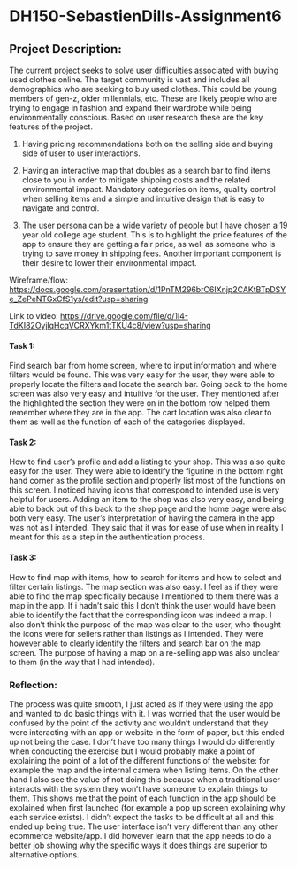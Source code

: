 # DH150-SebastienDills-Assignment6
## Project Description:
The current project seeks to solve user difficulties associated with buying used clothes online. The target community is vast and includes all demographics who are seeking to buy used clothes. This could be young members of gen-z, older millennials, etc. These are likely people who are trying to engage in fashion and expand their wardrobe while being environmentally conscious. Based on user research these are the key features of the project.
1) Having pricing recommendations both on the selling side and buying side of user to user interactions. 

2) Having an interactive map that doubles as a search bar to find items close to you in order to mitigate shipping costs and the related environmental impact. 
Mandatory categories on items, quality control when selling items and a simple and intuitive design that is easy to navigate and control. 

3) The user persona can be a wide variety of people but I have chosen a 19 year old college age student. This is to highlight the price features of the app to ensure they are getting a fair price, as well as someone who is trying to save money in shipping fees. Another important component is their desire to lower their environmental impact.  

Wireframe/flow:
https://docs.google.com/presentation/d/1PnTM296brC6IXnjp2CAKtBTpDSYe_ZePeNTGxCfS1ys/edit?usp=sharing

Link to video: 
https://drive.google.com/file/d/1l4-TdKI82OyjlqHcqVCRXYkm1tTKU4c8/view?usp=sharing

#### Task 1: 
Find search bar from home screen, where to input information and where filters would be found.
This was very easy for the user, they were able to properly locate the filters and locate the search bar. Going back to the home screen was also very easy and intuitive for the user. They mentioned after the highlighted the section they were on in the bottom row helped them remember where they are in the app. The cart location was also clear to them as well as the function of each of the categories displayed. 

#### Task 2: 
How to find user’s profile and add a listing to your shop.
This was also quite easy for the user. They were able to identify the figurine in the bottom right hand corner as the profile section and properly list most of the functions on this screen. I noticed having icons that correspond to intended use is very helpful for users. Adding an item to the shop was also very easy, and being able to back out of this back to the shop page and the home page were also both very easy. The user’s interpretation of having the camera in the app was not as I intended. They said that it was for ease of use when in reality I meant for this as a step in the authentication process. 

#### Task 3: 
How to find map with items, how to search for items and how to select and filter certain listings. 
The map section was also easy. I feel as if they were able to find the map specifically because I mentioned to them there was a map in the app. If i hadn’t said this I don’t think the user would have been able to identify the fact that the corresponding icon was indeed a map. I also don’t think the purpose of the map was clear to the user, who thought the icons were for sellers rather than listings as I intended. They were however able to clearly identify the filters and search bar on the map screen. The purpose of having a map on a re-selling app was also unclear to them (in the way that I had intended). 

### Reflection: 
The process was quite smooth, I just acted as if they were using the app and wanted to do basic things with it. I was worried that the user would be confused by the point of the activity and wouldn’t understand that they were interacting with an app or website in the form of paper, but this ended up not being the case. I don’t have too many things I would do differently when conducting the exercise but I would probably make a point of explaining the point of a lot of the different functions of the website: for example the map and the internal camera when listing items. On the other hand I also see the value of not doing this because when a traditional user interacts with the system they won’t have someone to explain things to them. This shows me that the point of each function in the app should be explained when first launched (for example a pop up screen explaining why each service exists). I didn’t expect the tasks to be difficult at all and this ended up being true. The user interface isn’t very different than any other ecommerce website/app. I did however learn that the app needs to do a better job showing why the specific ways it does things are superior to alternative options. 


